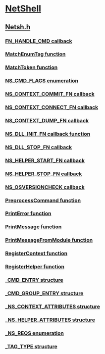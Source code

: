 # [NetShell](index.md)
## [Netsh.h](../netsh/index.md)
### [FN_HANDLE_CMD callback](../netsh/nc-netsh-fn_handle_cmd.md)
### [MatchEnumTag function](../netsh/nf-netsh-matchenumtag.md)
### [MatchToken function](../netsh/nf-netsh-matchtoken.md)
### [NS_CMD_FLAGS enumeration](../netsh/ne-netsh-ns_cmd_flags.md)
### [NS_CONTEXT_COMMIT_FN callback](../netsh/nc-netsh-ns_context_commit_fn.md)
### [NS_CONTEXT_CONNECT_FN callback](../netsh/nc-netsh-ns_context_connect_fn.md)
### [NS_CONTEXT_DUMP_FN callback](../netsh/nc-netsh-ns_context_dump_fn.md)
### [NS_DLL_INIT_FN callback function](../netsh/nc-netsh-ns_dll_init_fn.md)
### [NS_DLL_STOP_FN callback](../netsh/nc-netsh-ns_dll_stop_fn.md)
### [NS_HELPER_START_FN callback](../netsh/nc-netsh-ns_helper_start_fn.md)
### [NS_HELPER_STOP_FN callback](../netsh/nc-netsh-ns_helper_stop_fn.md)
### [NS_OSVERSIONCHECK callback](../netsh/nc-netsh-ns_osversioncheck.md)
### [PreprocessCommand function](../netsh/nf-netsh-preprocesscommand.md)
### [PrintError function](../netsh/nf-netsh-printerror.md)
### [PrintMessage function](../netsh/nf-netsh-printmessage.md)
### [PrintMessageFromModule function](../netsh/nf-netsh-printmessagefrommodule.md)
### [RegisterContext function](../netsh/nf-netsh-registercontext.md)
### [RegisterHelper function](../netsh/nf-netsh-registerhelper.md)
### [_CMD_ENTRY structure](../netsh/ns-netsh-_cmd_entry.md)
### [_CMD_GROUP_ENTRY structure](../netsh/ns-netsh-_cmd_group_entry.md)
### [_NS_CONTEXT_ATTRIBUTES structure](../netsh/ns-netsh-_ns_context_attributes.md)
### [_NS_HELPER_ATTRIBUTES structure](../netsh/ns-netsh-_ns_helper_attributes.md)
### [_NS_REQS enumeration](../netsh/ne-netsh-_ns_reqs.md)
### [_TAG_TYPE structure](../netsh/ns-netsh-_tag_type.md)
